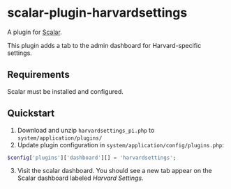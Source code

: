  # scalar-plugin-harvardsettings

A plugin for [Scalar](https://github.com/anvc/scalar). 

This plugin adds a tab to the admin dashboard for Harvard-specific settings.

## Requirements

Scalar must be installed and configured.

## Quickstart

1. Download and unzip `harvardsettings_pi.php` to `system/application/plugins/`
2. Update plugin configuration in `system/application/config/plugins.php`:

```php
$config['plugins']['dashboard'][] = 'harvardsettings';
```
3. Visit the scalar dashboard. You should see a new tab appear on the Scalar dashboard labeled _Harvard Settings_.
